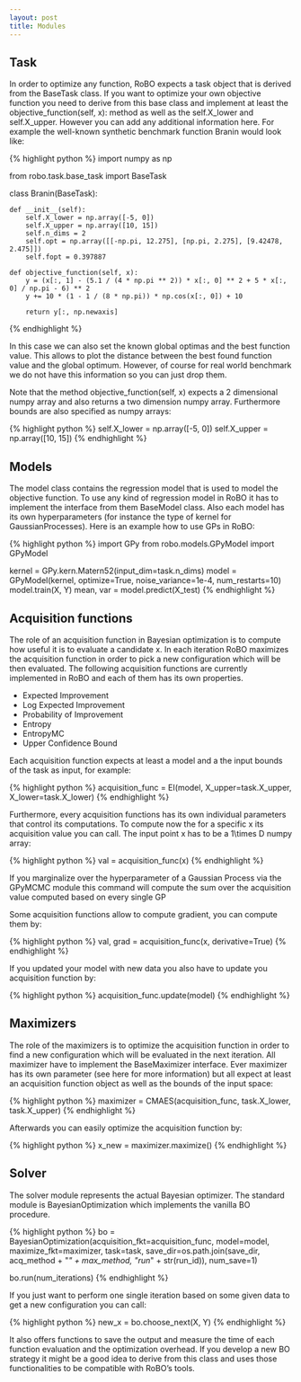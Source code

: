 ```yaml
---
layout: post
title: Modules
---
```


## Task

In order to optimize any function, RoBO expects a task object that is derived from the BaseTask class. If you want to optimize your own objective function you need to derive from this base class and implement at least the objective_function(self, x): method as well as the self.X_lower and self.X_upper. However you can add any additional information here. For example the well-known synthetic benchmark function Branin would look like:

{% highlight python %}
import numpy as np

from robo.task.base_task import BaseTask


class Branin(BaseTask):

    def __init__(self):
        self.X_lower = np.array([-5, 0])
        self.X_upper = np.array([10, 15])
        self.n_dims = 2
        self.opt = np.array([[-np.pi, 12.275], [np.pi, 2.275], [9.42478, 2.475]])
        self.fopt = 0.397887

    def objective_function(self, x):
        y = (x[:, 1] - (5.1 / (4 * np.pi ** 2)) * x[:, 0] ** 2 + 5 * x[:, 0] / np.pi - 6) ** 2
        y += 10 * (1 - 1 / (8 * np.pi)) * np.cos(x[:, 0]) + 10

        return y[:, np.newaxis]
{% endhighlight %}

In this case we can also set the known global optimas and the best function value. This allows to plot the distance between the best found function value and the global optimum. However, of course for real world benchmark we do not have this information so you can just drop them.

Note that the method objective_function(self, x) expects a 2 dimensional numpy array and also returns a two dimension numpy array. Furthermore bounds are also specified as numpy arrays:

{% highlight python %}
self.X_lower = np.array([-5, 0])
self.X_upper = np.array([10, 15])
{% endhighlight %}

## Models

The model class contains the regression model that is used to model the objective function. To use any kind of regression model in RoBO it has to implement the interface from them BaseModel class. Also each model has its own hyperparameters (for instance the type of kernel for GaussianProcesses). Here is an example how to use GPs in RoBO:

{% highlight python %}
import GPy
from robo.models.GPyModel import GPyModel

kernel = GPy.kern.Matern52(input_dim=task.n_dims)
model = GPyModel(kernel, optimize=True, noise_variance=1e-4, num_restarts=10)
model.train(X, Y)
mean, var = model.predict(X_test)
{% endhighlight %}

## Acquisition functions

The role of an acquisition function in Bayesian optimization is to compute how useful it is to evaluate a candidate x. In each iteration RoBO maximizes the acquisition function in order to pick a new configuration which will be then evaluated. The following acquisition functions are currently implemented in RoBO and each of them has its own properties.

* Expected Improvement
* Log Expected Improvement
* Probability of Improvement
* Entropy
* EntropyMC
* Upper Confidence Bound

Each acquisition function expects at least a model and a the input bounds of the task as input, for example:

{% highlight python %}
acquisition_func = EI(model, X_upper=task.X_upper, X_lower=task.X_lower)
{% endhighlight %}

Furthermore, every acquisition functions has its own individual parameters that control its computations. To compute now the for a specific x its acquisition value you can call. The input point x has to be a 1\times D numpy array:

{% highlight python %}
val = acquisition_func(x)
{% endhighlight %}

If you marginalize over the hyperparameter of a Gaussian Process via the GPyMCMC module this command will compute the sum over the acquisition value computed based on every single GP

Some acquisition functions allow to compute gradient, you can compute them by:

{% highlight python %}
val, grad = acquisition_func(x, derivative=True)
{% endhighlight %}

If you updated your model with new data you also have to update you acquisition function by:

{% highlight python %}
acquisition_func.update(model)
{% endhighlight %}

## Maximizers

The role of the maximizers is to optimize the acquisition function in order to find a new configuration which will be evaluated in the next iteration. All maximizer have to implement the BaseMaximizer interface. Ever maximizer has its own parameter (see here for more information) but all expect at least an acquisition function object as well as the bounds of the input space:

{% highlight python %}
maximizer = CMAES(acquisition_func, task.X_lower, task.X_upper)
{% endhighlight %}

Afterwards you can easily optimize the acquisition function by:

{% highlight python %}
x_new = maximizer.maximize()
{% endhighlight %}

## Solver

The solver module represents the actual Bayesian optimizer. The standard module is BayesianOptimization which implements the vanilla BO procedure.

{% highlight python %}
bo = BayesianOptimization(acquisition_fkt=acquisition_func,
                  model=model,
                  maximize_fkt=maximizer,
                  task=task,
                  save_dir=os.path.join(save_dir, acq_method + "_" + max_method, "run_" + str(run_id)),
                  num_save=1)

bo.run(num_iterations)
{% endhighlight %}

If you just want to perform one single iteration based on some given data to get a new configuration you can call:

{% highlight python %}
new_x = bo.choose_next(X, Y)
{% endhighlight %}

It also offers functions to save the output and measure the time of each function evaluation and the optimization overhead. If you develop a new BO strategy it might be a good idea to derive from this class and uses those functionalities to be compatible with RoBO’s tools.
